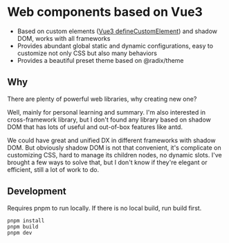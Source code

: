 # Web components based on Vue3

- Based on custom elements ([Vue3 defineCustomElement](https://vuejs.org/guide/extras/web-components.html)) and shadow DOM, works with all frameworks
- Provides abundant global static and dynamic configurations, easy to customize not only CSS but also many behaviors
- Provides a beautiful preset theme based on @radix/theme


## Why

There are plenty of powerful web libraries, why creating new one?

Well, mainly for personal learning and summary. I'm also interested in cross-framework library, but I don't found any library based on shadow DOM that has lots of useful and out-of-box features like antd. 

We could have great and unified DX in different frameworks with shadow DOM. But obviously shadow DOM is not that convenient, it's complicate on customizing CSS, hard to manage its children nodes, no dynamic slots. I've brought a few ways to solve that, but I don't know if they're elegant or efficient, still a lot of work to do.

## Development

Requires pnpm to run locally. If there is no local build, run build first.

```
pnpm install
pnpm build
pnpm dev
```